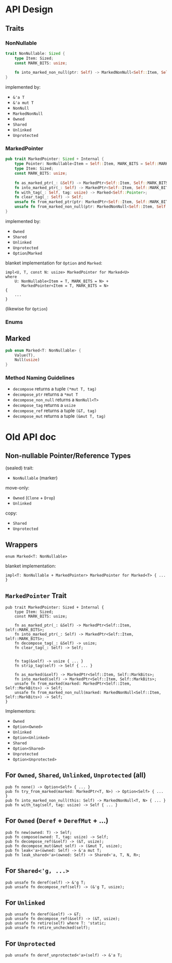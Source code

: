 # API Design

## Traits

### NonNullable

```rust
trait NonNullable: Sized {
    type Item: Sized;
    const MARK_BITS: usize;
    
    fn into_marked_non_null(ptr: Self) -> MarkedNonNull<Self::Item, Self::MARK_BITS>;
}
```

implemented by:
- `&'a T`
- `&'a mut T`
- `NonNull`
- `MarkedNonNull`
- `Owned`
- `Shared`
- `Unlinked`
- `Unprotected`

### MarkedPointer

```rust
pub trait MarkedPointer: Sized + Internal {
    type Pointer: NonNullable<Item = Self::Item, MARK_BITS = Self::MARK_BITS>;
    type Item: Sized;
    const MARK_BITS: usize;
    
    fn as_marked_ptr(_: &Self) -> MarkedPtr<Self::Item, Self::MARK_BITS>;
    fn into_marked_ptr(_: Self) -> MarkedPtr<Self::Item, Self::MARK_BITS>;
    fn with_tag(_: Self, tag: usize) -> Marked<Self::Pointer>;
    fn clear_tag(_: Self) -> Self;
    unsafe fn from_marked_ptr(ptr: MarkedPtr<Self::Item, Self::MARK_BITS>) -> Self;
    unsafe fn from_marked_non_null(ptr: MarkedNonNull<Self::Item, Self::MARK_BITS>) -> Self;
}
```

implemented by:
- `Owned`
- `Shared`
- `Unlinked`
- `Unprotected`
- `Option`/`Marked`

blanket implementation for `Option` and `Marked`:

```
impl<U, T, const N: usize> MarkedPointer for Marked<U>
where
    U: NonNullable<Item = T, MARK_BITS = N> +
       MarkedPointer<Item = T, MARK_BITS = N>
{
    ...
}
```

(likewise for `Option`)

### Enums

## Marked

```rust
pub enum Marked<T: NonNullable> {
    Value(T),
    Null(usize)
}
```

### Method Naming Guidelines

- `decompose` returns a tuple `(*mut T, tag)`
- `decompose_ptr` returns a `*mut T`
- `decompose_non_null` returns a `NonNull<T>`
- `decompose_tag` returns a `usize`
- `decompose_ref` returns a tuple `(&T, tag)`
- `decompose_mut` returns a tuple `(&mut T, tag)`

# Old API doc

## Non-nullable Pointer/Reference Types

(sealed) trait:
- `NonNullable` (marker)

move-only:
- `Owned` (`Clone` + `Drop`)
- `Unlinked`

copy:
- `Shared`
- `Unprotected` 

## Wrappers

`enum Marked<T: NonNullable>`

blanket implementation:

```
impl<T: NonNullable + MarkedPointer> MarkedPointer for Marked<T> { ... }
```

## `MarkedPointer` Trait

```
pub trait MarkedPointer: Sized + Internal {
    type Item: Sized;
    const MARK_BITS: usize;

    fn as_marked_ptr(_: &Self) -> MarkedPtr<Self::Item, Self::MARK_BITS>;
    fn into_marked_ptr(_: Self) -> MarkedPtr<Self::Item, Self::MARK_BITS>;
    fn decompose_tag(_: &Self) -> usize;
    fn clear_tag(_: Self) -> Self;
    

    fn tag(&self) -> usize { ... }
    fn strip_tag(self) -> Self { ... }

    fn as_marked(&self) -> MarkedPtr<Self::Item, Self::MarkBits>;
    fn into_marked(self) -> MarkedPtr<Self::Item, Self::MarkBits>;
    unsafe fn from_marked(marked: MarkedPtr<Self::Item, Self::MarkBits>) -> Self;
    unsafe fn from_marked_non_null(marked: MarkedNonNull<Self::Item, Self::MarkBits>) -> Self;
}
```

Implementors:
- `Owned`
- `Option<Owned>`
- `Unlinked`
- `Option<Unlinked>`
- `Shared`
- `Option<Shared>`
- `Unprotected`
- `Option<Unprotected>`

## For `Owned`, `Shared`, `Unlinked`, `Unprotected` (all)

```
pub fn none() -> Option<Self> { ... }
pub fn try_from_marked(marked: MarkedPtr<T, N>) -> Option<Self> { ... }
pub fn into_marked_non_null(this: Self) -> MarkedNonNull<T, N> { ... }
pub fn with_tag(self, tag: usize) -> Self { ... }
```

## For `Owned` (`Deref` + `DerefMut` + ...)

```
pub fn new(owned: T) -> Self;
pub fn compose(owned: T, tag: usize) -> Self;
pub fn decompose_ref(&self) -> (&T, usize);
pub fn decompose_mut(&mut self) -> (&mut T, usize);
pub fn leak<'a>(owned: Self) -> &'a mut T;
pub fn leak_shared<'a>(owned: Self) -> Shared<'a, T, N, R>;
```

## For `Shared<'g, ...>`

```
pub unsafe fn deref(self) -> &'g T;
pub unsafe fn decompose_ref(self) -> (&'g T, usize);
```

## For `Unlinked`

```
pub unsafe fn deref(&self) -> &T;
pub unsafe fn decompose_ref(&self) -> (&T, usize);
pub unsafe fn retire(self) where T: 'static;
pub unsafe fn retire_unchecked(self);
```

## For `Unprotected`

```
pub unsafe fn deref_unprotected<'a>(self) -> &'a T;
```
